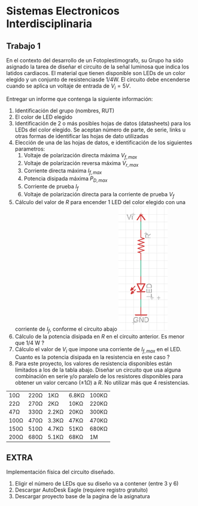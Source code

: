 # Sistemas Electronicos Interdisciplinaria

## Trabajo 1

En el contexto del desarrollo de un Fotoplestimografo, su Grupo ha sido asignado la tarea de diseñar el circuito de la señal luminosa que indica los latidos cardiacos. El material que tienen disponible son LEDs de un color elegido y un conjunto de resistenciasde 1/4W. El circuito debe encenderse cuando se aplica un voltaje de entrada de $V_i=5V$.

Entregar un informe que contenga la siguiente información:

1. Identificación del grupo (nombres, RUT)
1. El color de LED elegido
1. Identificación de 2 o más posibles hojas de datos (datasheets) para los LEDs del color elegido. Se aceptan número de parte, de serie, links u otras formas de identificar las hojas de dato utilizadas
1. Elección de una de las hojas de datos, e identificación de los siguientes parametros:
    1. Voltaje de polarización directa máxima $V_{f,max}$
    1. Voltaje de polarización reversa máxima $V_{r,max}$
    1. Corriente directa máxima $I_{f,max}$
    1. Potencia disipada máxima $P_{D,max}$
    1. Corriente de prueba $I_f$
    1. Voltaje de polarización directa para la corriente de prueba $V_f$
1. Cálculo del valor de $R$ para encender 1 LED del color elegido con una corriente de $I_f$, conforme el circuito abajo
![circuito](img/T1_circuito.png "circuito")
1. Cálculo de la potencia disipada en $R$ en el circuito anterior. Es menor que 1/4 W ?
1. Cálculo el valor de $V_i$ que impone una corriente de $I_{f,max}$ en el LED. Cuanto es la potencia disipada en la resistencia en este caso ?
1. Para este proyecto, los valores de resistencia disponibles están limitados a los de la tabla abajo. Diseñar un circuito que usa alguna combinación en serie y/o paralelo de los resistores disponibles para obtener un valor cercano ($\pm 1Ω$) a $R$. No utilizar más que 4 resistencias.

|   |  |        |       |  |
|------|------|-----------|------------|-------|
| 10Ω  | 220Ω | 1KΩ       | 6.8KΩ      | 100KΩ |
| 22Ω  | 270Ω | 2KΩ       | 10KΩ       | 220KΩ |
| 47Ω  | 330Ω | 2.2KΩ     | 20KΩ       | 300KΩ |
| 100Ω | 470Ω | 3.3KΩ     | 47KΩ       | 470KΩ |
| 150Ω | 510Ω | 4.7KΩ     | 51KΩ       | 680KΩ |
| 200Ω | 680Ω | 5.1KΩ     | 68KΩ       | 1M    |

## EXTRA

Implementación física del circuito diseñado.

1. Eligir el número de LEDs que su diseño va a contener (entre 3 y 6)
1. Descargar AutoDesk Eagle (requiere registro gratuito)
1. Descargar proyecto base de la pagina de la asignatura 